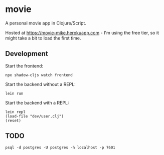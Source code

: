 # movie

A personal movie app in Clojure/Script.

Hosted at https://movie-mike.herokuapp.com - I'm using the free tier, so it might take a bit to load the first time.

## Development

Start the frontend:

```
npx shadow-cljs watch frontend
```

Start the backend without a REPL:

```
lein run
```

Start the backend with a REPL:

```
lein repl
(load-file "dev/user.clj")
(reset)
```

## TODO

```
psql -d postgres -U postgres -h localhost -p 7601
```
